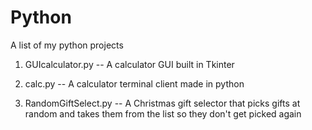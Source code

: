 # Python
A list of my python projects


1) GUIcalculator.py  --  A calculator GUI built in Tkinter

2) calc.py  --  A calculator terminal client made in python

3) RandomGiftSelect.py  --  A Christmas gift selector that picks gifts at random and takes them from the list so they don't get picked again

